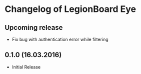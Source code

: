 # Changelog of LegionBoard Eye

## Upcoming release

* Fix bug with authentication error while filtering

## 0.1.0 (16.03.2016)

* Initial Release
